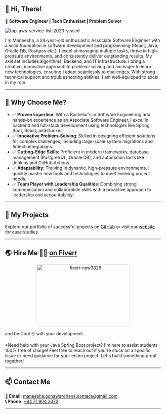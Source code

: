 ## 👋 Hi, There!  

🚀 **Software Engineer | Tech Enthusiast | Problem Solver**  

![top-aws-service-list-2023-scaled](https://github.com/user-attachments/assets/f51b46db-bc13-4aa2-81ac-a08f084ceee6)

I'm Maneesha, a 24-year-old enthusiastic Associate Software Engineer with a solid foundation in software development and programming (React, Java, Oracle DB, Postgres etc.). I excel at managing multiple tasks, thrive in high-pressure environments, and consistently deliver outstanding results. My skill set includes algorithms, Backend, and IT infrastructure. I bring a creative, innovative approach to problem-solving and am eager to learn new technologies, ensuring I adapt seamlessly to challenges. With strong technical support and troubleshooting abilities, I am well-equipped to excel in my role.

---

## 🌟 Why Choose Me?
- ✅ **Proven Expertise**: With a Bachelor's in Software Engineering and hands-on experience as an Associate Software Engineer, I excel in backend and full-stack development using technologies like Spring Boot, React, and Docker.
- ✅ **Innovative Problem-Solving**: Skilled in designing efficient solutions for complex challenges, including large-scale system migrations and fintech integrations.
- ✅ **Cutting-Edge Skills**: Proficient in modern frameworks, database management (PostgreSQL, Oracle DB), and automation tools like Jenkins and GitHub Actions.
- ✅ **Adaptability**: Thriving in dynamic, high-pressure environments, I quickly master new tools and technologies to meet evolving project needs.
- ✅ **Team Player with Leadership Qualities**: Combining strong communication and collaboration skills with a proactive approach to leadership and accountability.
---

## 📂 My Projects
Explore our portfolio of successful projects on [GitHub]() or visit our [website]() for case studies.

---

## 🌏 Hire Me 🐦‍🔥 [on Fiverr](https://www.fiverr.com/mgunawardhana27?public_mode=true)

<div align="center">
  <img 
    src="https://github.com/user-attachments/assets/f10c622c-5725-451e-9113-68da2590132e" 
    alt="fiverr-new3326" 
    width="300" 
    height="200" 
    style="border-radius: 8px;">
</div>

and be Cool ☃️ with your development.

*Need help with your Java Spring Boot project? I'm here to assist students 100% free of charge! Feel free to reach out if you're stuck on a specific issue or need guidance for your entire project. Let's build something great together!

---

## 📫 Contact Me
**📧 Email**: [maneesha.gunawardhana.contact@gmail.com](mailto:maneesha.gunawardhana.contact@gmail.com)  
**📞 Phone**: [+94 71 904 3372]()  

---

